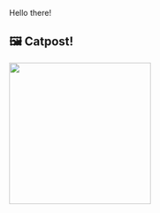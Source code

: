 Hello there!



## 🖼️ Catpost!

<sub>
    <img src="https://cdn2.thecatapi.com/images/wi346ssNq.png" height="256">
</sub>

